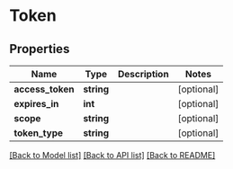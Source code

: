 # Token

## Properties
Name | Type | Description | Notes
------------ | ------------- | ------------- | -------------
**access_token** | **string** |  | [optional] 
**expires_in** | **int** |  | [optional] 
**scope** | **string** |  | [optional] 
**token_type** | **string** |  | [optional] 

[[Back to Model list]](../README.md#documentation-for-models) [[Back to API list]](../README.md#documentation-for-api-endpoints) [[Back to README]](../README.md)


